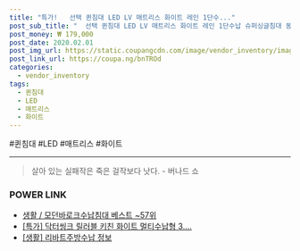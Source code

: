 ```yaml
--- 
title: "특가!   선택 퀸침대 LED LV 매트리스 화이트 레인 1단수..." 
post_sub_title: "  선택 퀸침대 LED LV 매트리스 화이트 레인 1단수납 슈퍼싱글침대 동서가구" 
post_money: ₩ 179,000 
post_date: 2020.02.01 
post_img_url: https://static.coupangcdn.com/image/vendor_inventory/images/2018/08/08/15/2/59b27924-028e-4ed1-b8b1-15ad5d7977f4.jpg 
post_link_url: https://coupa.ng/bnTROd 
categories: 
  - vendor_inventory 
tags: 
  - 퀸침대 
  - LED 
  - 매트리스 
  - 화이트 
--- 
```

  #퀸침대 #LED #매트리스 #화이트 
<hr> 

> 살아 있는 실패작은 죽은 걸작보다 낫다. - 버나드 쇼 


### POWER LINK

* <a href="https://blog.naver.com/santokki14/221784610566" target="_blank">생활 / 모던바로크수납침대 베스트 ~57위</a>
* <a href="https://blog.naver.com/an0733/221786463963" target="_blank">[특가] 닥터씽크 릴러블 키친 화이트 멀티수납형 3....</a>
* <a href="https://blog.naver.com/fasyy4321/221761244584" target="_blank"> [생활] 리바트주방수납 정보 </a>
